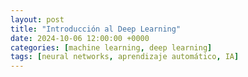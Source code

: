 ```yaml
---
layout: post
title: "Introducción al Deep Learning"
date: 2024-10-06 12:00:00 +0000
categories: [machine learning, deep learning]
tags: [neural networks, aprendizaje automático, IA]
---
```




